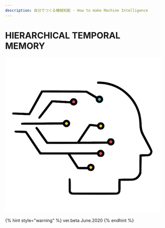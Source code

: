 ```yaml
---
description: 自分でつくる機械知能 - How to make Machine Intelligence
---
```


# HIERARCHICAL TEMPORAL MEMORY

![Title](.gitbook/assets/title.png)

{% hint style="warning" %}
ver.beta June.2020
{% endhint %}

